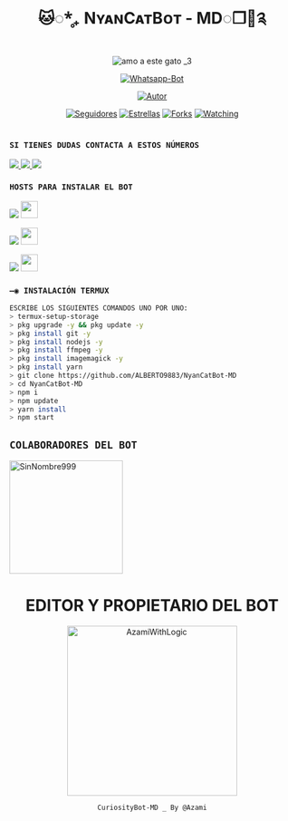 <h1 align='center'>🐱◌*̥₊ NʏᴀɴCᴀᴛBᴏᴛ - MD◌❐🎋༉</h1>

<div align="center">

![amo a este gato _3](https://user-images.githubusercontent.com/100887441/191080666-2134186d-f4fa-4b95-a3df-d00f27041eac.gif)

<a href="#"><img title="Whatsapp-Bot" src="https://img.shields.io/badge/Whatsapp Bot-green?colorA=%23ff0000&colorB=%23017e40&style=for-the-badge"></a>
</p>
<p align="center">
<a href="https://github.com/ALBERTO9883"><img title="Autor" src="https://img.shields.io/badge/AUTOR-ALBERTO-red.svg?style=for-the-badge&logo=github"></a>
</p>
<p align="center">
<a href="https://github.com/ALBERTO9883/followes"><img title="Seguidores" src="https://img.shields.io/github/followers/ALBERTO9883?color=green&style=flat-square"></a>
<a href="https://github.com/ALBERTO9883/NyanCatBot-MD/stargazers/"><img title="Estrellas" src="https://img.shields.io/github/stars/ALBERTO9883/NyanCatBot-MD?color=red&style=flat-square"></a>
<a href="https://github.com/ALBERTO9883/NyanCatBot-MD/network/members"><img title="Forks" src="https://img.shields.io/github/forks/ALBERTO9883/NyanCatBot-MD?color=red&style=flat-square"></a>
<a href="https://github.com/ALBERTO9883/NyanCatBot-MD/watchers"><img title="Watching" src="https://img.shields.io/github/watchers/ALBERTO9883/NyanCatBot-MD?label=Visitantes&color=blue&style=flat-square"></a>
</p>
<h1 align="center"></h1>
  </div>
  
### `SI TIENES DUDAS CONTACTA A ESTOS NÚMEROS`
<a href="http://wa.me/50499698072" target="blank"><img src="https://img.shields.io/badge/ALBERTO_ACOSTA-25D366?style=for-the-badge&logo=whatsapp&logoColor=white" />
<a href="http://wa.me/19045209846" target="blank"><img src="https://img.shields.io/badge/HAROLD_MENDOZA_COLAB.1-25D366?style=for-the-badge&logo=whatsapp&logoColor=white" />
<a href="http://wa.me/50246028932" target="blank"><img src="https://img.shields.io/badge/SIN_NOMBRE_COLAB.2-25D366?style=for-the-badge&logo=whatsapp&logoColor=white" />
  </a>
  
### `HOSTS PARA INSTALAR EL BOT`
  <p align="hihg">   
<a href="https://portal.acidicnodes.com" target="_blank"> <img src="https://img.shields.io/badge/-AcidicNodes-%23E4405F?style=for-the-badge&logo=acidicnodes&logoColor=black" target="_blank"></a> <img src="https://github.com/DIEGO-OFC/DORRAT-BOT-MD/blob/main/galeria/acidicnodes.png" height="30px">
<p align="hihg">   
<a href="https://dash.boxmineworld.com/login" target="_blank"> <img src="https://img.shields.io/badge/-Boxmineworld-%23E4405F?style=for-the-badge&logo=Boxmineworld&logoColor=black" target="_blank"></a> <img src="https://github.com/DIEGO-OFC/DORRAT-BOT-MD/blob/main/galeria/Boxmine.png" height="30px">
<p align="hihg">   
<a href="https://www.mediafire.com/file/nbe32g0kjl99yul/Termux_0.119.1.apk/file
" target="_blank"> <img src="https://img.shields.io/badge/-DESCARGAR_TERMUX-%23E4405F?style=for-the-badge&logo=DESCARGAR_TERMUX&logoColor=black" target="_blank"></a> <img src="https://github.com/DIEGO-OFC/DORRAT-BOT-MD/blob/main/galeria/unnamed.png" height="30px">

### `—◉ INSTALACIÓN TERMUX`
```bash
ESCRIBE LOS SIGUIENTES COMANDOS UNO POR UNO:
> termux-setup-storage
> pkg upgrade -y && pkg update -y
> pkg install git -y
> pkg install nodejs -y
> pkg install ffmpeg -y
> pkg install imagemagick -y
> pkg install yarn
> git clone https://github.com/ALBERTO9883/NyanCatBot-MD
> cd NyanCatBot-MD
> npm i
> npm update
> yarn install
> npm start
```

## `COLABORADORES DEL BOT` 
<a href="https://github.com/SinNombre999"><img src="https://github.com/SinNombre999.png" width="200" height="200" alt="SinNombre999"/></a>

<div align="center">
  <h1 align="center">EDITOR Y PROPIETARIO DEL BOT</h1>

<a href="https://github.com/AzamiWithLogic"><img src="https://github.com/AzamiWithLogic.png" width="300" height="300" alt="AzamiWithLogic"/></a>

`CuriosityBot-MD _ By @Azami`
